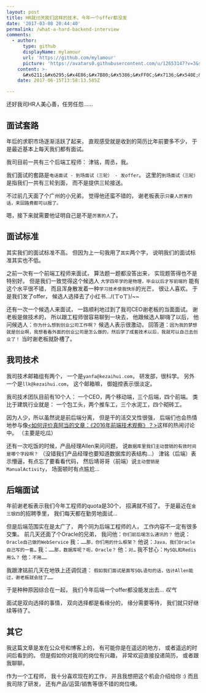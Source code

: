 ```yaml
---
layout: post
title: HR就讨厌我们这样的技术，今年一个offer都没发
date: '2017-03-08 20:44:40'
permalink: /what-a-hard-backend-interview
comments:
  - author:
      type: github
      displayName: mylamour
      url: 'https://github.com/mylamour'
      picture: 'https://avatars0.githubusercontent.com/u/12653147?v=3&s=73'
    content: >-
      &#x6211;&#x6295;&#x4E86;&#x7B80;&#x5386;&#xFF0C;&#x7136;&#x540E;&#x6765;&#x7FFB;&#x4E1C;&#x897F;&#x3002;&#x7FFB;&#x5230;&#x4F60;&#x8FD9;&#x3002;&#x770B;&#x7684;&#x771F;&#x662F;&#x8D85;&#x7EA7;&#x5BF9;&#x80C3;&#x53E3;&#xFF0C;&#x770B;&#x7684;&#x597D;&#x723D;&#x3002;&#x4E0D;&#x8FC7;&#x4E5F;&#x89C9;&#x81EA;&#x5DF1;&#x83DC;&#x9E21;&#xFF0C;&#x4E0D;&#x77E5;&#x9053;&#x80FD;&#x4E0D;&#x80FD;&#x63A5;&#x5230;&#x9762;&#x8BD5;&#x901A;&#x77E5;&#x3002;
    date: 2017-06-15T13:58:13.585Z

---
```


还好我司HR人美心善，任劳任怨……

<!--MORE-->

## 面试套路

年后的求职市场逐渐活跃了起来，
直观感受就是收到的简历比年前要多不少，
于是最近基本上每天我们都有面试。

我司目前一共有三个后端工程师：
津铭，周丞，我。

我们面试的套路是`电话面试 - 到场面试（三轮） - 发offer`。
这里的`到场面试（三轮）`是指我们一共有三轮到面，
而不是提供三轮接送。

不过前几天面了个广州的小兄弟，
觉得他还蛮不错的，
谢老板表示`只要人厉害的话，来回路费都可以报了。`

嗯，接下来就需要他证明自己是不是`厉害的人`了。


## 面试标准

其实我们的面试标准不高。
但因为上一句我用了`其实`两个字，
说明我们的面试标准其实也不低。

之前一次有一个前端工程师来面试，
算法题一题都没答出来，
实现题答得也不是特别好。
但是我们一致觉得这个候选人
`大学四年学的是物理，毕业以后才写前端的`
能有这个水平很不错，
而且浑身散发着一种`学习技术使我快乐`的光芒，
很让人喜欢。
于是我们发了offer，
候选人选择去了小红书.../(ㄒoㄒ)/~~

还有一次一个候选人来面试，
一路顺利地过到了我司CEO谢老板的当面面试。
谢老板是做技术的，
所以跟工程师很容易聊到一块去，
他跟候选人聊嗨了以后，
他问候选人：`你为什么想到创业公司工作啊？`
候选人表示很激动，
回答道：`因为我的梦想就是创业啊，我想看看外面的创业公司是怎么做的，然后学了成套技术以后，我就可以自己去创业了！`
当时谢老板就卧槽了。


## 我司技术

我司技术邮箱组有两个，
一个是`yanfa@kezaihui.com`，
研发部，很科学。
另外一个是`llk@kezaihui.com`，
这个邮箱嘛，
御姐控表示很淡定。

我司技术团队目前有10个人：
一个CEO，两个移动端，三个后端，四个前端。
类比于建筑行业就是：
一个包工头，两个推车工，三个水泥工，四个砌砖工。

因为人少，所以虽然说是前后端分离，
但是干的活交叉性很强，
后端们也会热情地参与像[<如何评价真阿当的文章：《2016年前端技术观察》？>][zhihu-adang]这样的热闹讨论中。
（主要是吃瓜）

还有一次吃饭的时候，产品经理Allen来问问题，
说`数据库里我们主动营销的有效时间是哪个字段啊？`
（没错我们产品经理也要知道数据库的表结构…）
津铭（后端）表示懵逼，有点忘了要看看代码，
然后靖哥哥（前端）说`主动营销是ManualActivity`，
场面顿时有点尴尬…


## 后端面试

年前谢老板表示我们今年工程师的quota是30个，
招满就不招了。
于是最近在`金三银四`的招聘季里，
我们每天都在勤劳地面试…

但是后端范围实在是太广了，
两个同为后端工程师的人，
工作内容不一定有很多交集。
前几天还面了个Oracle的兄弟，
我问他：`你们前后端怎么通讯的？`
他说：`Oracle自己做的WebService`
我：`……那，你们用的什么框架？`
他说：`Java，我们Oracle自己写的一套…`
我：`……那，数据库呢？呃，Oracle？`
他：`对…`
我不甘心：`MySQL和Redis用么？`
他：`不用……`

我跟津铭前几天在地铁上还调侃道：
`假如我们面试是面写SQL语句的话，估计Allen能过，谢老板就会挂了……`

于是种种原因综合在一起，
我们今年后端一个offer都没能发出去…
*叹气*

面试是双向选择的事情，
双向选择都是看缘分的，
缘分需要等待，
我们就只好继续等待了。


## 其它

我这篇文章是发在公众号和博客上的，
有可能你是在遥远的地方，
或者遥远的时间后看到的。
但是假如你对我司的岗位有兴趣，
非常欢迎直接投递简历，
或者跟我聊聊。

作为一个工程师，
我十分喜欢现在的工作，
并且我想把这个机会介绍给你 :)
而且我司除了研发，
还有产品/运营/销售等很不错的岗位噢。

[zhihu-adang]: https://www.zhihu.com/question/53625757
